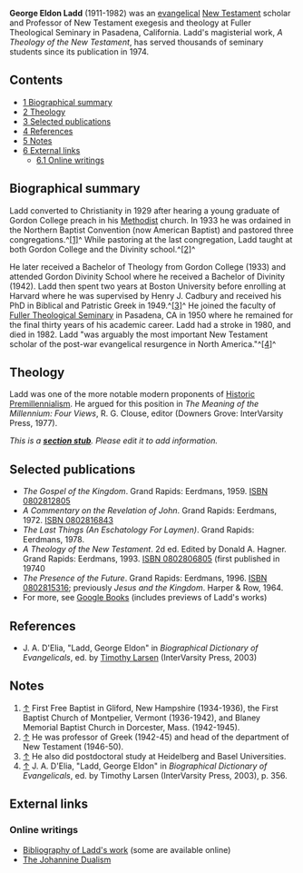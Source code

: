 **George Eldon Ladd** (1911-1982) was an
[evangelical](Evangelical "Evangelical")
[New Testament](New_Testament "New Testament") scholar and
Professor of New Testament exegesis and theology at Fuller
Theological Seminary in Pasadena, California. Ladd's magisterial
work, *A Theology of the New Testament*, has served thousands of
seminary students since its publication in 1974.

## Contents

-   [1 Biographical summary](#Biographical_summary)
-   [2 Theology](#Theology)
-   [3 Selected publications](#Selected_publications)
-   [4 References](#References)
-   [5 Notes](#Notes)
-   [6 External links](#External_links)
    -   [6.1 Online writings](#Online_writings)


## Biographical summary

Ladd converted to Christianity in 1929 after hearing a young
graduate of Gordon College preach in his
[Methodist](Methodism "Methodism") church. In 1933 he was ordained
in the Northern Baptist Convention (now American Baptist) and
pastored three congregations.^[[1]](#note-0)^ While pastoring at
the last congregation, Ladd taught at both Gordon College and the
Divinity school.^[[2]](#note-1)^

He later received a Bachelor of Theology from Gordon College (1933)
and attended Gordon Divinity School where he received a Bachelor of
Divinity (1942). Ladd then spent two years at Boston University
before enrolling at Harvard where he was supervised by Henry J.
Cadbury and received his PhD in Biblical and Patristic Greek in
1949.^[[3]](#note-2)^ He joined the faculty of
[Fuller Theological Seminary](Fuller_Theological_Seminary "Fuller Theological Seminary")
in Pasadena, CA in 1950 where he remained for the final thirty
years of his academic career. Ladd had a stroke in 1980, and died
in 1982. Ladd "was arguably the most important New Testament
scholar of the post-war evangelical resurgence in North
America."^[[4]](#note-3)^

## Theology

Ladd was one of the more notable modern proponents of
[Historic Premillennialism](Millennial_Kingdom "Millennial Kingdom").
He argued for this position in
*The Meaning of the Millennium: Four Views*, R. G. Clouse, editor
(Downers Grove: InterVarsity Press, 1977).

*This is a **[section stub](http://www.theopedia.com/Category:Theopedia_sectionstubs "Category:Theopedia sectionstubs")**. Please edit it to add information.*
## Selected publications

-   *The Gospel of the Kingdom*. Grand Rapids: Eerdmans, 1959.
    [ISBN 0802812805](http://www.theopedia.com/Special:BookSources/0802812805)
-   *A Commentary on the Revelation of John*. Grand Rapids:
    Eerdmans, 1972.
    [ISBN 0802816843](http://www.theopedia.com/Special:BookSources/0802816843)
-   *The Last Things (An Eschatology For Laymen)*. Grand Rapids:
    Eerdmans, 1978.
-   *A Theology of the New Testament*. 2d ed. Edited by Donald A.
    Hagner. Grand Rapids: Eerdmans, 1993.
    [ISBN 0802806805](http://www.theopedia.com/Special:BookSources/0802806805)
    (first published in 19740
-   *The Presence of the Future*. Grand Rapids: Eerdmans, 1996.
    [ISBN 0802815316](http://www.theopedia.com/Special:BookSources/0802815316);
    previously *Jesus and the Kingdom*. Harper & Row, 1964.
-   For more, see
    [Google Books](http://www.google.com/books?ei=dXiVR_udKIP0iwGihuWgBw&q=george+eldon+ladd&btnG=Search+Books)
    (includes previews of Ladd's works)

## References

-   J. A. D'Elia, "Ladd, George Eldon" in
    *Biographical Dictionary of Evangelicals*, ed. by
    [Timothy Larsen](Timothy_Larsen "Timothy Larsen") (InterVarsity
    Press, 2003)

## Notes

1.  [↑](#ref-0) First Free Baptist in Gliford, New Hampshire
    (1934-1936), the First Baptist Church of Montpelier, Vermont
    (1936-1942), and Blaney Memorial Baptist Church in Dorcester, Mass.
    (1942-1945).
2.  [↑](#ref-1) He was professor of Greek (1942-45) and head of the
    department of New Testament (1946-50).
3.  [↑](#ref-2) He also did postdoctoral study at Heidelberg and
    Basel Universities.
4.  [↑](#ref-3) J. A. D'Elia, "Ladd, George Eldon" in
    *Biographical Dictionary of Evangelicals*, ed. by Timothy Larsen
    (InterVarsity Press, 2003), p. 356.

## External links

### Online writings

-   [Bibliography of Ladd's work](http://www.theologicalstudies.org.uk/theo_ladd.php)
    (some are available online)
-   [The Johannine Dualism](http://www.monergism.com/thethreshold/articles/onsite/Ladd_Johannine.html)



